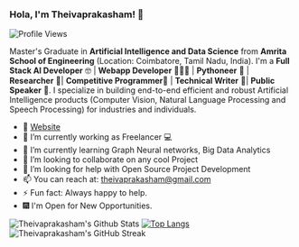 ### Hola, I'm Theivaprakasham! 👋

![Profile Views](https://komarev.com/ghpvc/?username=Theivaprakasham)

Master's Graduate in **Artificial Intelligence and Data Science** from <b> Amrita School of Engineering</b> (Location: Coimbatore, Tamil Nadu, India).
 I'm a <b> Full Stack AI Developer</b>  🤓 | <b>Webapp Developer</b> 👨🏻‍💻 | <b>Pythoneer</b> 🐍 | <b>Researcher</b> 📝| <b>Competitive Programmer</b>🤠 | <b>Technical Writer</b> 🤭| <b>Public Speaker</b> 🥳.
 I specialize in building end-to-end efficient and robust Artificial Intelligence products (Computer Vision, Natural Language Processing and Speech Processing) for industries and individuals.

- 🚩 [Website](https://theivaprakasham.github.io/)
- 🔭 I’m currently working as Freelancer 💻
- 🌱 I’m currently learning Graph Neural networks, Big Data Analytics
- 👯 I’m looking to collaborate on any cool Project
- 🤔 I’m looking for help with Open Source Project Development 
- 📫 You can reach at: theivaprakasham@gmail.com
- ⚡ Fun fact: Always happy to help.
- 🎆 I'm Open for New Opportunities.

![Theivaprakasham's Github Stats](https://github-readme-stats.vercel.app/api?username=Theivaprakasham&show_icons=true)
[![Top Langs](https://github-readme-stats.vercel.app/api/top-langs/?username=Theivaprakasham&layout=compact)](https://github.com/Theivaprakasham)
![Theivaprakasham's GitHub Streak](https://github-readme-streak-stats.herokuapp.com/?user=Theivaprakasham)
